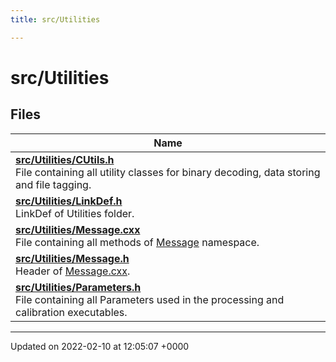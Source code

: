 ```yaml
---
title: src/Utilities

---
```


# src/Utilities



## Files

| Name           |
| -------------- |
| **[src/Utilities/CUtils.h](/Files/CUtils_8h.md#file-cutils.h)** <br>File containing all utility classes for binary decoding, data storing and file tagging.  |
| **[src/Utilities/LinkDef.h](/Files/Utilities_2LinkDef_8h.md#file-linkdef.h)** <br>LinkDef of Utilities folder.  |
| **[src/Utilities/Message.cxx](/Files/Message_8cxx.md#file-message.cxx)** <br>File containing all methods of [Message](/Namespaces/namespaceMessage.md) namespace.  |
| **[src/Utilities/Message.h](/Files/Message_8h.md#file-message.h)** <br>Header of [Message.cxx](/Files/Message_8cxx.md#file-message.cxx).  |
| **[src/Utilities/Parameters.h](/Files/Parameters_8h.md#file-parameters.h)** <br>File containing all Parameters used in the processing and calibration executables.  |






-------------------------------

Updated on 2022-02-10 at 12:05:07 +0000
